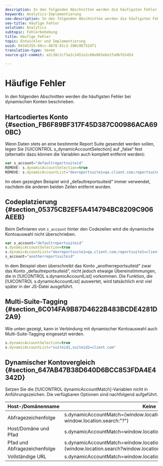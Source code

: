 ```yaml
---
description: In den folgenden Abschnitten werden die häufigsten Fehler bei dynamischen Konten beschrieben.
keywords: Analytics-Implementierung
seo-description: In den folgenden Abschnitten werden die häufigsten Fehler bei dynamischen Konten beschrieben.
seo-title: Häufige Fehler
solution: Analytics
subtopic: Fehlerbehebung
title: Häufige Fehler
topic: Entwickler und Implementierung
uuid: 04345355-60cc-4678-81c3-390c86752df1
translation-type: tm+mt
source-git-commit: a2c38c2cf3a2c1451e2c60e003ebe1fa9bfd145d

---
```



# Häufige Fehler

In den folgenden Abschnitten werden die häufigsten Fehler bei dynamischen Konten beschrieben.

## Hartcodiertes Konto {#section_FB6F89BF317F45D387C00986ACA690BC}

Wenn Daten stets an eine bestimmte Report Suite gesendet werden sollen, legen Sie [!UICONTROL s_dynamicAccountSelection] auf „false“ fest (alternativ dazu können die Variablen auch komplett entfernt werden):

```js
var s_account="defaultreportsuiteid" 
REMOVE: s.dynamicAccountSelection=true 
REMOVE: s.dynamicAccountList="devreportsuite1=qa.client.com;reportsuite1=client.com" 
```

Im oben gezeigten Beispiel wird „defaultreportsuiteid“ immer verwendet, nachdem die anderen beiden Zeilen entfernt wurden.

## Codeplatzierung {#section_05375CB2EF5A414794BC8209C906AEEB}

Beim Definieren von *`s_account`* hinter den Codezeilen wird die dynamische Kontoauswahl nicht überschrieben.

```js
var s_account="defaultreportsuiteid" 
s.dynamicAccountSelection=true 
s.dynamicAccountList="devreportsuite1=qa.client.com;reportsuite1=client.com" 
s_account="anotherreportsuiteid" 
```

In dem Beispiel oben überschreibt das Konto „anotherreportsuiteid“ zwar das Konto „defaultreportsuiteid“, nicht jedoch etwaige Übereinstimmungen, die in [!UICONTROL s.dynamicAccountList] vorkommen. Die Funktion, die [!UICONTROL s.dynamicAccountList] auswertet, wird tatsächlich erst viel später in der JS-Datei ausgeführt.

## Multi-Suite-Tagging {#section_6C014FA9B87D4622B483BCDE4281D2A9}

Wie unten gezeigt, kann in Verbindung mit dynamischer Kontoauswahl auch Multi-Suite-Tagging eingesetzt werden.

```js
s.dynamicAccountSelection=true 
s.dynamicAccountList="suiteid1,suiteid2=client.com" 
```

## Dynamischer Kontovergleich {#section_647AB47B38D640D6BCC853FDA4E4342D}

Setzen Sie die [!UICONTROL dynamicAccountMatch]-Variablen nicht in Anführungszeichen. Die verfügbaren Optionen sind nachfolgend aufgeführt.

| Host-/Domänenname | Keine |
|---|---|
| Abfragezeichenfolge | s.dynamicAccountMatch=(window.location.search?window.location.search:"?") |
| Host/Domäne und Pfad | s.dynamicAccountMatch=window.location.host+window.lcation.pathname |
| Pfad und Abfragezeichenfolge | s.dynamicAccountMatch=window.location.pathname+(window.location.search?window.location.search""?") |
| Vollständige URL | s.dynamicAccountMatch=window.location.href |

